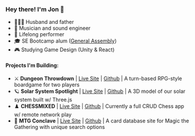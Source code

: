 ### Hey there! I'm Jon 👋

- 👨‍👩‍👧 Husband and father
- 🎵 Musician and sound engineer
- 🎤 Lifelong performer
- 🎓 SE Bootcamp alum ([General Assembly](https://generalassemb.ly/))
- 🎮 Studying Game Design (Unity & React)

#### Projects I'm Building:
- ⚔️ **Dungeon Throwdown** | [Live Site](https://dungeon-throwdown.onrender.com) | [Github](https://github.com/jbshryne/dungeon-crawl) | A turn-based RPG-style boardgame for two players
- 🪐 **Solar System Spotlight** | [Live Site](https://jbshryne.itch.io/solar-system-spotlight) | [Github](https://github.com/jbshryne/SolarSystemUnity) | A 3D model of our solar system built w/ Three.js
- ♟️ **CHESSMIXED** | [Live Site](https://chessmixed-0goz.onrender.com) | [Github](https://github.com/jbshryne/chessmixed-react) | Currently a full CRUD Chess app w/ remote network play
- 🐉 **MTG Conclave** | [Live Site](https://jbshryne.github.io/mtg-project) | [Github](https://github.com/jbshryne/mtg-project.git) | A card database site for Magic the Gathering with unique search options

<!--
**jbshryne/jbshryne** is a ✨ _special_ ✨ repository because its `README.md` (this file) appears on your GitHub profile.

Here are some ideas to get you started:

- 🔭 I’m currently working on ...
- 🌱 I’m currently learning ...
- 👯 I’m looking to collaborate on ...
- 🤔 I’m looking for help with ...
- 💬 Ask me about ...
- 📫 How to reach me: ...
- 😄 Pronouns: ...
- ⚡ Fun fact: ...
-->
